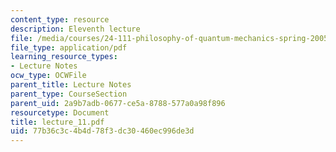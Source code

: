 ```yaml
---
content_type: resource
description: Eleventh lecture
file: /media/courses/24-111-philosophy-of-quantum-mechanics-spring-2005/77b36c3c4b4d78f3dc30460ec996de3d_lecture_11.pdf
file_type: application/pdf
learning_resource_types:
- Lecture Notes
ocw_type: OCWFile
parent_title: Lecture Notes
parent_type: CourseSection
parent_uid: 2a9b7adb-0677-ce5a-8788-577a0a98f896
resourcetype: Document
title: lecture_11.pdf
uid: 77b36c3c-4b4d-78f3-dc30-460ec996de3d
---
```

